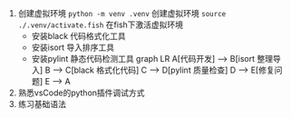 1. 创建虚拟环境
    `python -m venv .venv` 创建虚拟环境 
    `source ./.venv/activate.fish` 在fish下激活虚拟环境
    - 安装black 代码格式化工具
    - 安装isort 导入排序工具
    - 安装pylint 静态代码检测工具
    graph LR
    A[代码开发] --> B[isort 整理导入]
    B --> C[black 格式化代码]
    C --> D[pylint 质量检查]
    D --> E[修复问题]
    E --> A
2. 熟悉vsCode的python插件调试方式
3. 练习基础语法

